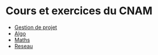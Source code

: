 # Cours et exercices du CNAM
- [Gestion de projet](./Rapport%20d'activité)
- [Algo](./c)
- [Maths](./maths)
- [Reseau](./reseau)
